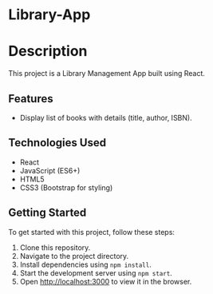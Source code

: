 # Library-App

# Description

This project is a Library Management App built using React.


## Features

- Display list of books with details (title, author, ISBN).

## Technologies Used

- React
- JavaScript (ES6+)
- HTML5
- CSS3 (Bootstrap for styling)

## Getting Started

To get started with this project, follow these steps:

1. Clone this repository.
2. Navigate to the project directory.
3. Install dependencies using `npm install`.
4. Start the development server using `npm start`.
5. Open [http://localhost:3000](http://localhost:3000) to view it in the browser.



